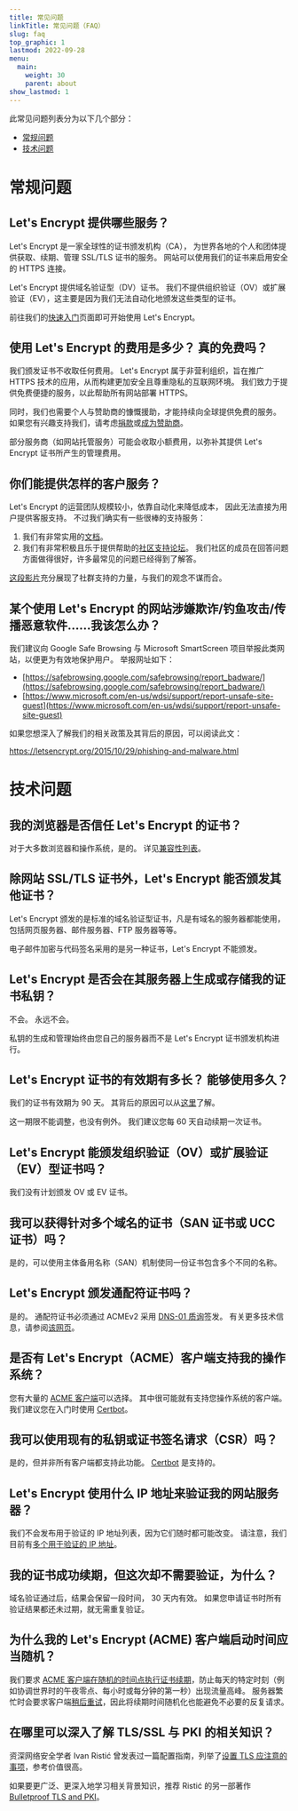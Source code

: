 ```yaml
---
title: 常见问题
linkTitle: 常见问题（FAQ）
slug: faq
top_graphic: 1
lastmod: 2022-09-28
menu:
  main:
    weight: 30
    parent: about
show_lastmod: 1
---
```


此常见问题列表分为以下几个部分：

- [常规问题](#general)
- [技术问题](#technical)

# <a id="general">常规问题</a>

## Let's Encrypt 提供哪些服务？

Let's Encrypt 是一家全球性的证书颁发机构（CA）， 为世界各地的个人和团体提供获取、续期、管理 SSL/TLS 证书的服务。 网站可以使用我们的证书来启用安全的 HTTPS 连接。

Let's Encrypt 提供域名验证型（DV）证书。 我们不提供组织验证（OV）或扩展验证（EV），这主要是因为我们无法自动化地颁发这些类型的证书。

前往我们的[快速入门](/getting-started)页面即可开始使用 Let's Encrypt。

## 使用 Let's Encrypt 的费用是多少？ 真的免费吗？

我们颁发证书不收取任何费用。 Let's Encrypt 属于非营利组织，旨在推广 HTTPS 技术的应用，从而构建更加安全且尊重隐私的互联网环境。 我们致力于提供免费便捷的服务，以此帮助所有网站部署 HTTPS。

同时，我们也需要个人与赞助商的慷慨援助，才能持续向全球提供免费的服务。 如果您有兴趣支持我们，请考虑[捐款](/donate)或[成为赞助商](https://www.abetterinternet.org/sponsor)。

部分服务商（如网站托管服务）可能会收取小额费用，以弥补其提供 Let's Encrypt 证书所产生的管理费用。

## 你们能提供怎样的客户服务？

Let's Encrypt 的运营团队规模较小，依靠自动化来降低成本， 因此无法直接为用户提供客服支持。 不过我们确实有一些很棒的支持服务：

1. 我们有非常实用的[文档](/docs)。
2. 我们有非常积极且乐于提供帮助的[社区支持论坛](https://community.letsencrypt.org/)。 我们社区的成员在回答问题方面做得很好，许多最常见的问题已经得到了解答。

[这段影片](https://www.youtube.com/watch?v=Xe1TZaElTAs)充分展现了社群支持的力量，与我们的观念不谋而合。

## 某个使用 Let's Encrypt 的网站涉嫌欺诈/钓鱼攻击/传播恶意软件……我该怎么办？

我们建议向 Google Safe Browsing 与 Microsoft SmartScreen 项目举报此类网站，以便更为有效地保护用户。 举报网址如下：

- [https://safebrowsing.google.com/safebrowsing/report_badware/](https://safebrowsing.google.com/safebrowsing/report_badware/)
- [https://www.microsoft.com/en-us/wdsi/support/report-unsafe-site-guest](https://www.microsoft.com/en-us/wdsi/support/report-unsafe-site-guest)

如果您想深入了解我们的相关政策及其背后的原因，可以阅读此文：

https://letsencrypt.org/2015/10/29/phishing-and-malware.html

# <a id="technical">技术问题</a>

## 我的浏览器是否信任 Let's Encrypt 的证书？

对于大多数浏览器和操作系统，是的。 详见[兼容性列表](/docs/cert-compat)。

## 除网站 SSL/TLS 证书外，Let's Encrypt 能否颁发其他证书？

Let's Encrypt 颁发的是标准的域名验证型证书，凡是有域名的服务器都能使用，包括网页服务器、邮件服务器、FTP 服务器等等。

电子邮件加密与代码签名采用的是另一种证书，Let's Encrypt 不能颁发。

## Let's Encrypt 是否会在其服务器上生成或存储我的证书私钥？

不会。 永远不会。

私钥的生成和管理始终由您自己的服务器而不是 Let's Encrypt 证书颁发机构进行。

## Let's Encrypt 证书的有效期有多长？ 能够使用多久？

我们的证书有效期为 90 天。 其背后的原因可以从[这里](/2015/11/09/why-90-days.html)了解。

这一期限不能调整，也没有例外。 我们建议您每 60 天自动续期一次证书。

## Let's Encrypt 能颁发组织验证（OV）或扩展验证（EV）型证书吗？

我们没有计划颁发 OV 或 EV 证书。

## 我可以获得针对多个域名的证书（SAN 证书或 UCC 证书）吗？

是的，可以使用主体备用名称（SAN）机制使同一份证书包含多个不同的名称。

## Let's Encrypt 颁发通配符证书吗？

是的。 通配符证书必须通过 ACMEv2 采用 [DNS-01 质询](/docs/challenge-types/#dns-01-challenge)签发。 有关更多技术信息，请参阅[该网页](https://community.letsencrypt.org/t/acme-v2-production-environment-wildcards/55578)。

## 是否有 Let's Encrypt（ACME）客户端支持我的操作系统？

您有大量的 [ACME 客户端](/docs/client-options)可以选择。 其中很可能就有支持您操作系统的客户端。 我们建议您在入门时使用 [Certbot](https://certbot.eff.org/)。

## 我可以使用现有的私钥或证书签名请求（CSR）吗？

是的，但并非所有客户端都支持此功能。 [Certbot](https://certbot.eff.org/) 是支持的。

## Let's Encrypt 使用什么 IP 地址来验证我的网站服务器？

我们不会发布用于验证的 IP 地址列表，因为它们随时都可能改变。 请注意，我们目前有[多个用于验证的 IP 地址](https://letsencrypt.org/2020/02/19/multi-perspective-validation.html)。

## 我的证书成功续期，但这次却不需要验证，为什么？

域名验证通过后，结果会保留一段时间， 30 天内有效。 如果您申请证书时所有验证结果都还未过期，就无需重复验证。

## 为什么我的 Let's Encrypt (ACME) 客户端启动时间应当随机？

我们要求 [ACME 客户端在随机的时间点执行证书续期](https://letsencrypt.org/docs/integration-guide/#when-to-renew)，防止每天的特定时刻（例如协调世界时的午夜零点、每小时或每分钟的第一秒）出现流量高峰。 服务器繁忙时会要求客户端[稍后重试](https://developer.mozilla.org/en-US/docs/Web/HTTP/Status/503)，因此将续期时间随机化也能避免不必要的反复请求。

## 在哪里可以深入了解 TLS/SSL 与 PKI 的相关知识？

资深网络安全学者 Ivan Ristić 曾发表过一篇配置指南，列举了<a href="https://www.feistyduck.com/library/bulletproof-tls-guide/online/" target="_blank" rel="noopener noreferer">设置 TLS 应注意的事项</a>，参考价值很高。

如果要更广泛、更深入地学习相关背景知识，推荐 Ristić 的另一部著作 <a href="https://www.feistyduck.com/books/bulletproof-tls-and-pki/" target="_blank" rel="noopener noreferer">Bulletproof TLS and PKI</a>。
